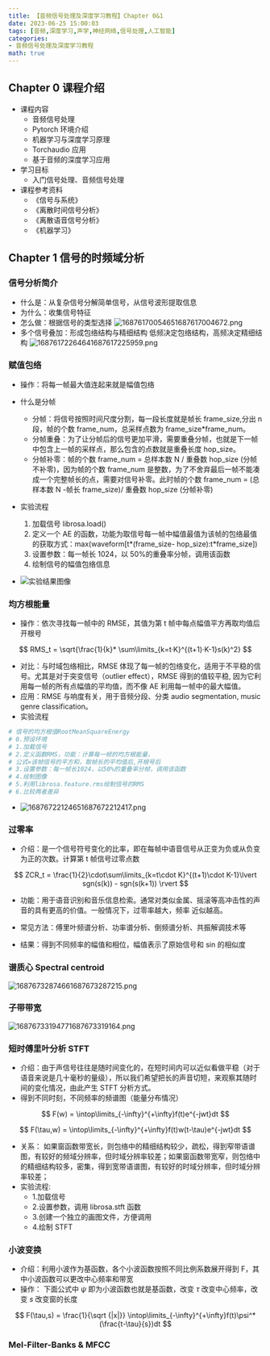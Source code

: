 ```yaml
---
title: 【音频信号处理及深度学习教程】Chapter 0&1
date: 2023-06-25 15:00:03
tags: [音频,深度学习,声学,神经网络,信号处理,人工智能]
categories: 
- 音频信号处理及深度学习教程 
math: true
---
```

## Chapter 0 课程介绍
- 课程内容
	- 音频信号处理
	- Pytorch 环境介绍
	- 机器学习与深度学习原理
	- Torchaudio 应用
	- 基于音频的深度学习应用
- 学习目标
	- 入门信号处理、音频信号处理
- 课程参考资料
	- 《信号与系统》
	- 《离散时间信号分析》
	- 《离散语音信号分析》
	- 《机器学习》

<!--more-->
## Chapter 1 信号的时频域分析
### 信号分析简介
- 什么是：从复杂信号分解简单信号，从信号波形提取信息
- 为什么：收集信号特征
- 怎么做：根据信号的类型选择
![16876170054651687617004672.png](https://fastly.jsdelivr.net/gh/2incccc/MyTuTu@main/image/16876170054651687617004672.png) 
- 多个信号叠加：形成包络结构与精细结构
  低频决定包络结构，高频决定精细结构
![16876172264641687617225959.png](https://fastly.jsdelivr.net/gh/2incccc/MyTuTu@main/image/16876172264641687617225959.png)
### 赋值包络
- 操作：将每一帧最大值连起来就是幅值包络
- 什么是分帧
	- 分帧：将信号按照时间尺度分割，每一段长度就是帧长 frame_size,分出 n 段，帧的个数 frame_num，总采样点数为 frame_size\*frame_num。
	- 分帧重叠：为了让分帧后的信号更加平滑，需要重叠分帧，也就是下一帧中包含上一帧的采样点，那么包含的点数就是重叠长度 hop_size。
	- 分帧补零：帧的个数 frame_num = 总样本数 N / 重叠数 hop_size (分帧不补零)，因为帧的个数 frame_num 是整数，为了不舍弃最后一帧不能凑成一个完整帧长的点，需要对信号补零。此时帧的个数 frame_num = (总样本数 N -帧长 frame_size)/ 重叠数 hop_size (分帧补零)
- 实验流程
  1. 加载信号 librosa.load() 
  2. 定义一个 AE 的函数，功能为取信号每一帧中幅值最值为该帧的包络最值的获取方式：max(waveform[t*(frame_size-  hop_size):t*frame_size]) 
  3. 设置参数：每一帧长 1024，以 50%的重叠率分帧，调用该函数
  4. 绘制信号的幅值包络信息
 


-  ![实验结果图像](https://fastly.jsdelivr.net/gh/2incccc/MyTuTu@main/image/16876708683471687670866508.png)
### 均方根能量
- 操作：依次寻找每一帧中的 RMSE，其值为第 t 帧中每点幅值平方再取均值后开根号

$$
RMS_t = \sqrt{\frac{1}{k}* \sum\limits_{k=t·K}^{(t+1)·K-1}s(k)^2}
$$

- 对比：与时域包络相比，RMSE 体现了每一帧的包络变化，适用于不平稳的信号。尤其是对于突变信号（outlier effect），RMSE 得到的值较平稳, 因为它利用每一帧的所有点幅值的平均值，而不像 AE 利用每一帧中的最大幅值。
- 应用：RMSE 与响度有关，用于音频分段、分类 audio segmentation, music genre classification。
- 实验流程
```python
# 信号的均方根值RootMeanSquareEnergy
# 0.预设环境
# 1.加载信号
# 2.定义函数RMS，功能：计算每一帧的均方根能量，
# 公式=该帧信号的平方和，取帧长的平均值后,开根号后
# 3.设置参数：每一帧长1024，以50%的重叠率分帧，调用该函数
# 4.绘制图像
# 5.利用librosa.feature.rms绘制信号的RMS
# 6.比较两者差异
```
-  ![16876722124651687672212417.png](https://fastly.jsdelivr.net/gh/2incccc/MyTuTu@main/image/16876722124651687672212417.png)
### 过零率
- 介绍：是一个信号符号变化的比率，即在每帧中语音信号从正变为负或从负变为正的次数。计算第 t 帧信号过零点数

$$
ZCR_t = \frac{1}{2}\cdot\sum\limits_{k=t\cdot K}^{(t+1)\cdot K-1}\lvert sgn(s(k)) - sgn(s(k+1)) \rvert
$$

- 功能：用于语音识别和音乐信息检索。通常对类似金属、摇滚等高冲击性的声音的具有更高的价值。一般情况下，过零率越大，频率 近似越高。


- 常见方法：傅里叶频谱分析、功率谱分析、倒频谱分析、共振解调技术等
- 结果：得到不同频率的幅值和相位，幅值表示了原始信号和 sin 的相似度
### 谱质心 Spectral centroid
![16876732874661687673287215.png](https://fastly.jsdelivr.net/gh/2incccc/MyTuTu@main/image/16876732874661687673287215.png)
### 子带带宽
![16876733194771687673319164.png](https://fastly.jsdelivr.net/gh/2incccc/MyTuTu@main/image/16876733194771687673319164.png)
### 短时傅里叶分析 STFT
- 介绍：由于声信号往往是随时间变化的，在短时间内可以近似看做平稳（对于语音来说是几十毫秒的量级），所以我们希望把长的声音切短，来观察其随时间的变化情况，由此产生 STFT 分析方式。
- 得到不同时刻，不同频率的频谱图（能量分布情况）

$$
F(w) = \intop\limits_{-\infty}^{+\infty}f(t)e^{-jwt}dt
$$

$$
F(\tau,w) = \intop\limits_{-\infty}^{+\infty}f(t)w(t-\tau)e^{-jwt}dt
$$

- 关系：
  如果窗函数带宽长，则包络中的精细结构较少，疏松，得到窄带语谱图，有较好的频域分辨率，但时域分辨率较差；如果窗函数带宽窄，则包络中的精细结构较多，密集，得到宽带语谱图，有较好的时域分辨率，但时域分辨率较差；
- 实验流程:
	- 1.加载信号
	- 2.设置参数，调用 librosa.stft 函数
	- 3.创建一个独立的画图文件，方便调用
	- 4.绘制 STFT

### 小波变换
- 介绍：利用小波作为基函数，各个小波函数按照不同比例系数展开得到 F，其中小波函数可以更改中心频率和带宽
- 操作：
  下面公式中 $\psi$ 即为小波函数也就是基函数，改变 $\tau$ 改变中心频率，改变 $s$ 改变窗的长度

$$
F(\tau,s) = \frac{1}{\sqrt {|x|}} \intop\limits_{-\infty}^{+\infty}f(t)\psi^*(\frac{t-\tau}{s})dt
$$

### Mel-Filter-Banks & MFCC


